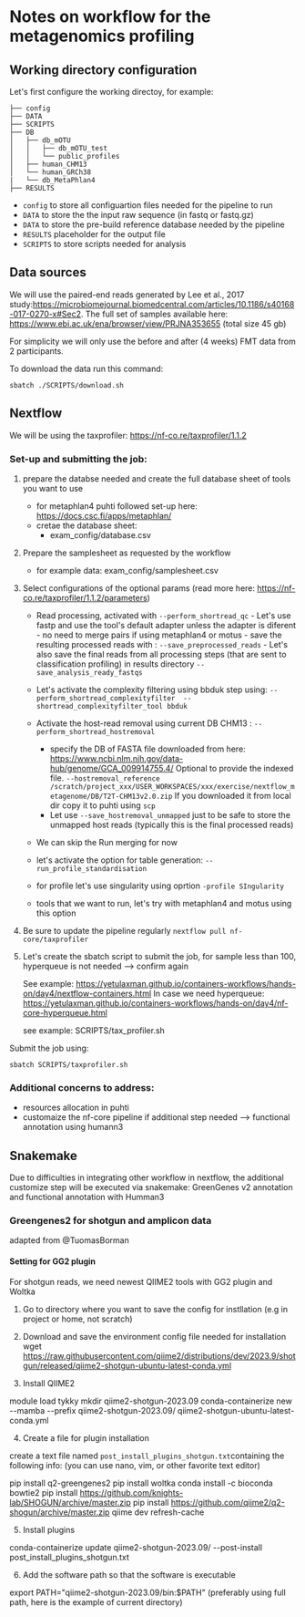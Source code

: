 # Notes on workflow for the metagenomics profiling

## Working directory configuration

Let's first configure the working directoy, for example:
```
├── config
├── DATA
├── SCRIPTS
├── DB
│   ├── db_mOTU
│   │   ├── db_mOTU_test
│   │   └── public_profiles
│   ├── human_CHM13
│   └── human_GRCh38
|   └── db_MetaPhlan4	
├── RESULTS
```

- `config` to store all configuartion files needed for the pipeline to run
- `DATA` to store the the input raw sequence (in fastq or fastq.gz)
- `DATA` to store the pre-build reference database needed by the pipeline
- `RESULTS` placeholder for the output file
- `SCRIPTS` to store scripts needed for analysis

## Data sources

We will use the paired-end reads generated by Lee et al., 2017 study:https://microbiomejournal.biomedcentral.com/articles/10.1186/s40168-017-0270-x#Sec2.
The full set of samples available here: https://www.ebi.ac.uk/ena/browser/view/PRJNA353655
(total size 45 gb)

For simplicity we will only use the before and after (4 weeks) FMT data from 2 participants.

To download the data run this command:

```
sbatch ./SCRIPTS/download.sh
```


## Nextflow

We will be using the taxprofiler: https://nf-co.re/taxprofiler/1.1.2

### Set-up and submitting the job:

1. prepare the databse needed and create the full database sheet of tools you want to use

	- for metaphlan4 puhti followed set-up here: https://docs.csc.fi/apps/metaphlan/
	- cretae the database sheet:
		- exam_config/database.csv


2. Prepare the samplesheet as requested by the workflow

	- for example data: exam_config/samplesheet.csv

3. Select configurations of the optional params (read more here: https://nf-co.re/taxprofiler/1.1.2/parameters)

	- Read processing, activated with `--perform_shortread_qc`
			- Let's use fastp and use the tool's default adapter unless the adapter is diferent
			- no need to merge pairs if using metaphlan4 or motus
			- save the resulting processed reads with : `--save_preprocessed_reads`
			- Let's also save the final reads from all processing steps (that are sent to classification profiling) in results directory `--save_analysis_ready_fastqs`
	
	- Let's activate the complexity filtering using bbduk step using: `--perform_shortread_complexityfilter  --shortread_complexityfilter_tool bbduk`

	- Activate the host-read removal using current DB CHM13 : `--perform_shortread_hostremoval`
		- specify the DB of FASTA file downloaded from here: https://www.ncbi.nlm.nih.gov/data-hub/genome/GCA_009914755.4/
		Optional to provide the indexed file.
		`--hostremoval_reference /scratch/project_xxx/USER_WORKSPACES/xxx/exercise/nextflow_metagenome/DB/T2T-CHM13v2.0.zip`
		If you downloaded it from local dir copy it to puhti using `scp`
		- Let use `--save_hostremoval_unmapped` just to be safe to store the unmapped host reads (typically this is the final processed reads)


	- We can skip the Run merging for now
	
	- let's activate the option for table generation: `--run_profile_standardisation`

	- for profile let's use singularity using oprtion `-profile SIngularity`

	- tools that we want to run, let's try with metaphlan4 and motus using this option 

4. Be sure to update the pipeline regularly `nextflow pull nf-core/taxprofiler`

5. Let's create the sbatch script to submit the job, for sample less than 100, hyperqueue is not needed --> confirm again

	See example: https://yetulaxman.github.io/containers-workflows/hands-on/day4/nextflow-containers.html
	In case we need hyperqueue: 
	https://yetulaxman.github.io/containers-workflows/hands-on/day4/nf-core-hyperqueue.html

	see example: SCRIPTS/tax_profiler.sh

Submit the job using:

```
sbatch SCRIPTS/taxprofiler.sh
```

### Additional concerns to address:

- resources allocation in puhti
- customaize the nf-core pipeline if additional step needed --> functional annotation using humann3


## Snakemake

Due to difficulties in integrating other workflow in nextflow, the additional customize step will be executed via snakemake: GreenGenes v2 annotation and functional annotation with Humman3


### Greengenes2 for shotgun and amplicon data 
adapted from @TuomasBorman

#### Setting for GG2 plugin

For shotgun reads, we need newest QIIME2 tools with GG2 plugin and Woltka

1. Go to directory where you want to save the config for instllation (e.g in project or home, not scratch)

2. Download and save the environment config file needed for installation
wget https://raw.githubusercontent.com/qiime2/distributions/dev/2023.9/shotgun/released/qiime2-shotgun-ubuntu-latest-conda.yml

3. Install QIIME2

module load tykky
mkdir qiime2-shotgun-2023.09
conda-containerize new --mamba --prefix qiime2-shotgun-2023.09/ qiime2-shotgun-ubuntu-latest-conda.yml

4. Create a file for plugin installation

create a text file named `post_install_plugins_shotgun.txt`containing the following info:
(you can use nano, vim, or other favorite text editor)

pip install q2-greengenes2
pip install woltka
conda install -c bioconda bowtie2
pip install https://github.com/knights-lab/SHOGUN/archive/master.zip
pip install https://github.com/qiime2/q2-shogun/archive/master.zip
qiime dev refresh-cache

5. Install plugins

conda-containerize update qiime2-shotgun-2023.09/ --post-install post_install_plugins_shotgun.txt

6. Add the software path so that the software is executable

export PATH="qiime2-shotgun-2023.09/bin:$PATH" 
(preferably using full path, here is the example of current directory)



